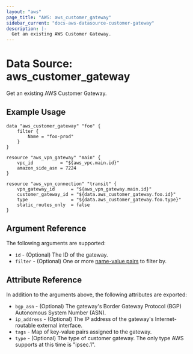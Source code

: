 ```yaml
---
layout: "aws"
page_title: "AWS: aws_customer_gateway"
sidebar_current: "docs-aws-datasource-customer-gateway"
description: |-
  Get an existing AWS Customer Gateway.
---
```


# Data Source: aws_customer_gateway

Get an existing AWS Customer Gateway.

## Example Usage

```hcl
data "aws_customer_gateway" "foo" {
    filter {
        Name = "foo-prod"
    }
}

resource "aws_vpn_gateway" "main" {
    vpc_id          = "${aws_vpc.main.id}"
    amazon_side_asn = 7224
}

resource "aws_vpn_connection" "transit" {
    vpn_gateway_id      = "${aws_vpn_gateway.main.id}"
    customer_gateway_id = "${data.aws_customer_gateway.foo.id}"
    type                = "${data.aws_customer_gateway.foo.type}"
    static_routes_only  = false
}
```

## Argument Reference

The following arguments are supported:

* `id` - (Optional) The ID of the gateway.
* `filter` - (Optional) One or more [name-value pairs][dcg-filters] to filter by.

[dcg-filters]: https://docs.aws.amazon.com/AWSEC2/latest/APIReference/API_DescribeCustomerGateways.html

## Attribute Reference

In addition to the arguments above, the following attributes are exported:

* `bgp_asn` - (Optional) The gateway's Border Gateway Protocol (BGP) Autonomous System Number (ASN).
* `ip_address` - (Optional) The IP address of the gateway's Internet-routable external interface.
* `tags` - Map of key-value pairs assigned to the gateway.
* `type` - (Optional) The type of customer gateway. The only type AWS supports at this time is "ipsec.1".
